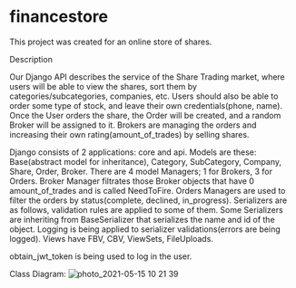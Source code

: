 # financestore

This project was created for an online store of shares.

Description

Our Django API describes the service of the Share Trading market, where users will be able to view the shares, sort them by categories/subcategories, companies, etc. Users should also be able to order some type of stock, and leave their own credentials(phone, name). Once the User orders the share, the Order will be created, and a random Broker will be assigned to it. Brokers are managing the orders and increasing their own rating(amount_of_trades) by selling shares.

Django consists of 2 applications: core and api.
Models are these: Base(abstract model for inheritance), Category, SubCategory, Company, Share, Order, Broker. There are 4 model Managers; 1 for Brokers, 3 for Orders. Broker Manager filtrates those Broker objects that have 0 amount_of_trades and is called NeedToFire. Orders Managers are used to filter the orders by status(complete, declined, in_progress).
Serializers are as follows, validation rules are applied to some of them. Some Serializers are inheriting  from BaseSerializer that serializes the name and id of the object. Logging is being applied to serializer validations(errors are being logged).
Views have FBV, CBV, ViewSets, FileUploads.

obtain_jwt_token is being used to log in the user.

Class Diagram: 
![photo_2021-05-15 10 21 39](https://user-images.githubusercontent.com/47467224/118347772-91f5dc00-b567-11eb-98be-9a98d264c9ee.jpeg)
